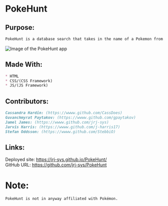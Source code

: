 # PokeHunt

## Purpose: 
```md
PokeHunt is a database search that takes in the name of a Pokemon from the user and returns basic info such as the Pokemon image, type, and stats. 
```

![Image of the PokeHunt app](https://github.com/jrj-sys/PokeHunt/blob/develop/assets/images/Screen%20Shot%202022-03-24%20at%204.15.47%20PM.png)

## Made With:
```md
* HTML
* CSS/(CSS Framework)
* JS/(JS Framework)
```

## Contributors: 
```md
Cassandra Hardin: (https://wwww.github.com/CassDoes)  
Guvanchmyrat Paytakov: (https://wwww.github.com/gpaytakov)  
Jamel James: (https://wwww.github.com/jrj-sys)  
Jarvis Harris: (https://wwww.github.com/j-harris17)  
Stefan Oddsson: (https://wwww.github.com/StebbiO)  
```

## Links:
Deployed site: https://jrj-sys.github.io/PokeHunt/  
GitHub URL: https://github.com/jrj-sys/PokeHunt

# Note:
```md
PokeHunt is not in anyway affiliated with Pokémon. 
```

